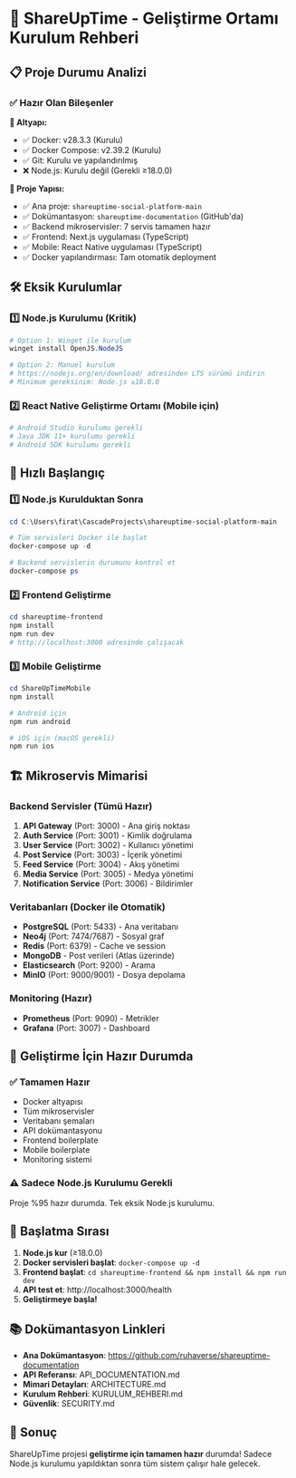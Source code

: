 # 🚀 ShareUpTime - Geliştirme Ortamı Kurulum Rehberi

## 📋 Proje Durumu Analizi

### ✅ Hazır Olan Bileşenler

**🔧 Altyapı:**
- ✅ Docker: v28.3.3 (Kurulu)
- ✅ Docker Compose: v2.39.2 (Kurulu)
- ✅ Git: Kurulu ve yapılandırılmış
- ❌ Node.js: Kurulu değil (Gerekli ≥18.0.0)

**📁 Proje Yapısı:**
- ✅ Ana proje: `shareuptime-social-platform-main`
- ✅ Dokümantasyon: `shareuptime-documentation` (GitHub'da)
- ✅ Backend mikroservisler: 7 servis tamamen hazır
- ✅ Frontend: Next.js uygulaması (TypeScript)
- ✅ Mobile: React Native uygulaması (TypeScript)
- ✅ Docker yapılandırması: Tam otomatik deployment

## 🛠️ Eksik Kurulumlar

### 1️⃣ Node.js Kurulumu (Kritik)
```powershell
# Option 1: Winget ile kurulum
winget install OpenJS.NodeJS

# Option 2: Manuel kurulum
# https://nodejs.org/en/download/ adresinden LTS sürümü indirin
# Minimum gereksinim: Node.js ≥18.0.0
```

### 2️⃣ React Native Geliştirme Ortamı (Mobile için)
```powershell
# Android Studio kurulumu gerekli
# Java JDK 11+ kurulumu gerekli
# Android SDK kurulumu gerekli
```

## 🚀 Hızlı Başlangıç

### 1️⃣ Node.js Kurulduktan Sonra
```powershell
cd C:\Users\firat\CascadeProjects\shareuptime-social-platform-main

# Tüm servisleri Docker ile başlat
docker-compose up -d

# Backend servislerin durumunu kontrol et
docker-compose ps
```

### 2️⃣ Frontend Geliştirme
```powershell
cd shareuptime-frontend
npm install
npm run dev
# http://localhost:3000 adresinde çalışacak
```

### 3️⃣ Mobile Geliştirme
```powershell
cd ShareUpTimeMobile
npm install

# Android için
npm run android

# iOS için (macOS gerekli)
npm run ios
```

## 🏗️ Mikroservis Mimarisi

### Backend Servisler (Tümü Hazır)
1. **API Gateway** (Port: 3000) - Ana giriş noktası
2. **Auth Service** (Port: 3001) - Kimlik doğrulama
3. **User Service** (Port: 3002) - Kullanıcı yönetimi
4. **Post Service** (Port: 3003) - İçerik yönetimi
5. **Feed Service** (Port: 3004) - Akış yönetimi
6. **Media Service** (Port: 3005) - Medya yönetimi
7. **Notification Service** (Port: 3006) - Bildirimler

### Veritabanları (Docker ile Otomatik)
- **PostgreSQL** (Port: 5433) - Ana veritabanı
- **Neo4j** (Port: 7474/7687) - Sosyal graf
- **Redis** (Port: 6379) - Cache ve session
- **MongoDB** - Post verileri (Atlas üzerinde)
- **Elasticsearch** (Port: 9200) - Arama
- **MinIO** (Port: 9000/9001) - Dosya depolama

### Monitoring (Hazır)
- **Prometheus** (Port: 9090) - Metrikler
- **Grafana** (Port: 3007) - Dashboard

## 🎯 Geliştirme İçin Hazır Durumda

### ✅ Tamamen Hazır
- Docker altyapısı
- Tüm mikroservisler
- Veritabanı şemaları
- API dokümantasyonu
- Frontend boilerplate
- Mobile boilerplate
- Monitoring sistemi

### ⚠️ Sadece Node.js Kurulumu Gerekli
Proje %95 hazır durumda. Tek eksik Node.js kurulumu.

## 🚀 Başlatma Sırası

1. **Node.js kur** (≥18.0.0)
2. **Docker servisleri başlat**: `docker-compose up -d`
3. **Frontend başlat**: `cd shareuptime-frontend && npm install && npm run dev`
4. **API test et**: http://localhost:3000/health
5. **Geliştirmeye başla!**

## 📚 Dokümantasyon Linkleri

- **Ana Dokümantasyon**: https://github.com/ruhaverse/shareuptime-documentation
- **API Referansı**: API_DOCUMENTATION.md
- **Mimari Detayları**: ARCHITECTURE.md
- **Kurulum Rehberi**: KURULUM_REHBERI.md
- **Güvenlik**: SECURITY.md

## 🎉 Sonuç

ShareUpTime projesi **geliştirme için tamamen hazır** durumda! Sadece Node.js kurulumu yapıldıktan sonra tüm sistem çalışır hale gelecek.
